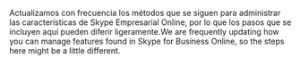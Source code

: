 <span data-ttu-id="8c909-101">Actualizamos con frecuencia los métodos que se siguen para administrar las características de Skype Empresarial Online, por lo que los pasos que se incluyen aquí pueden diferir ligeramente.</span><span class="sxs-lookup"><span data-stu-id="8c909-101">We are frequently updating how you can manage features found in Skype for Business Online, so the steps here might be a little different.</span></span>